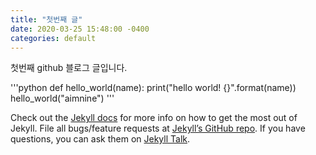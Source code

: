 ```yaml
---
title: "첫번째 글"
date: 2020-03-25 15:48:00 -0400
categories: default
---
```


첫번째 github 블로그 글입니다.

'''python
def hello_world(name):
    print("hello world! {}".format(name))
hello_world("aimnine")
'''

Check out the [Jekyll docs][jekyll-docs] for more info on how to get the most out of Jekyll. File all bugs/feature requests at [Jekyll’s GitHub repo][jekyll-gh]. If you have questions, you can ask them on [Jekyll Talk][jekyll-talk].

[jekyll-docs]: https://jekyllrb.com/docs/home
[jekyll-gh]:   https://github.com/jekyll/jekyll
[jekyll-talk]: https://talk.jekyllrb.com/
